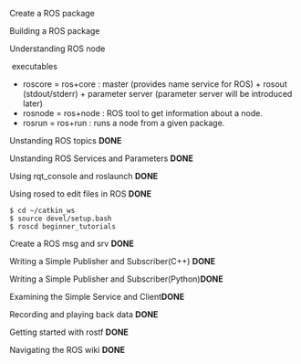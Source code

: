 Create a ROS package

Building a ROS package

Understanding ROS node

​	executables

- roscore = ros+core : master (provides name service for ROS) + rosout (stdout/stderr) + parameter server (parameter server will be introduced later)
- rosnode = ros+node : ROS tool to get information about a node.
- rosrun = ros+run : runs a node from a given package.



Unstanding ROS   topics **DONE**

Unstanding ROS Services and Parameters **DONE**

Using rqt_console and roslaunch **DONE**

Using rosed to edit files in ROS **DONE**

```
$ cd ~/catkin_ws
$ source devel/setup.bash
$ roscd beginner_tutorials
```

Create a ROS msg and srv **DONE**

Writing a Simple Publisher and Subscriber(C++) **DONE**

Writing a Simple Publisher and Subscriber(Python)**DONE**

Examining the Simple Service and Client**DONE**

Recording and playing back data **DONE**

Getting started with rostf **DONE**

Navigating the ROS wiki **DONE**

